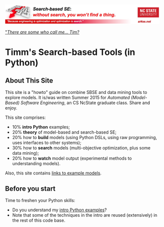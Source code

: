 <img width=800 src="https://raw.githubusercontent.com/timm/15/master/src/img/banner.jpg">

["_There are some who call me... Tim?_](https://www.youtube.com/watch?v=JTbrIo1p-So)

# Timm's Search-based Tools (in Python)


## About This Site

This site is a "howto" guide on combine SBSE and data mining tools
to explore models. It is/was written Summer 2015 for _Automated
(Model-Based) Software Engineering_, an CS NcState graduate class.
Share and enjoy.

This site comprises:

+ 10% **intro Python** examples;
+ 20% **theory** of model-based and search-based SE;
+ 20% how to **build** models (using Python DSLs, using raw programming, uses interfaces to other systems);
+ 30% how to **search** models (multi-objective optimization, plus some data mining);
+ 20% how to **watch** model output (experimental methods to understanding models).

Also, this site contains [links to example models](doc/examplemodels.md).

## Before you start  

Time to freshen your Python skills:

+ Do you understand my [intro Python examples](doc/101python.md)? 
+ Note that some of the techniques in the intro are reused (extensively) in the rest of this code base.
 
